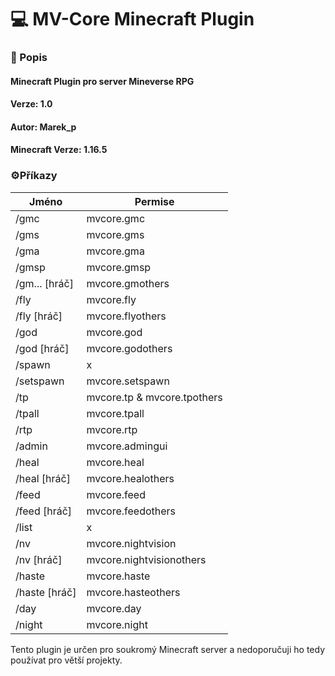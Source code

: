 # 💻 MV-Core Minecraft Plugin

### 📄 Popis

#### Minecraft Plugin pro server Mineverse RPG

#### Verze: 1.0

#### Autor: Marek_p

#### Minecraft Verze: 1.16.5

### ⚙️Příkazy
                    
Jméno  | Permise
------------- | -------------
/gmc  | mvcore.gmc
/gms  | mvcore.gms
/gma  | mvcore.gma
/gmsp  | mvcore.gmsp
/gm... [hráč] | mvcore.gmothers
/fly  | mvcore.fly
/fly [hráč] | mvcore.flyothers
/god | mvcore.god
/god [hráč] | mvcore.godothers
/spawn | x
/setspawn | mvcore.setspawn
/tp | mvcore.tp & mvcore.tpothers
/tpall | mvcore.tpall
/rtp | mvcore.rtp
/admin | mvcore.admingui
/heal | mvcore.heal
/heal [hráč] | mvcore.healothers
/feed | mvcore.feed
/feed [hráč] | mvcore.feedothers
/list | x
/nv | mvcore.nightvision
/nv [hráč] | mvcore.nightvisionothers
/haste | mvcore.haste
/haste [hráč] | mvcore.hasteothers
/day | mvcore.day
/night | mvcore.night

Tento plugin je určen pro soukromý Minecraft server a nedoporučuji ho tedy používat pro větší projekty.
